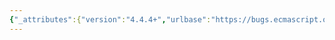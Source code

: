 ```yaml
---
{"_attributes":{"version":"4.4.4+","urlbase":"https://bugs.ecmascript.org/","maintainer":"dherman@mozilla.com"},"bug":{"bug_id":1782,"creation_ts":"2013-08-16 02:44:00 -0700","short_desc":"10.2.1.2.4: Meaning of \"uninitialised binding\" unclear for Object Environment Records","delta_ts":"2015-02-19 19:11:00 -0800","product":"Draft for 6th Edition","component":"technical issue","version":"Rev 16: July 15, 2013 Draft","rep_platform":"All","op_sys":"All","bug_status":"RESOLVED","resolution":"FIXED","priority":"Normal","bug_severity":"normal","everconfirmed":true,"reporter":{"uid":"andrebargull","name":"André Bargull"},"assigned_to":{"uid":"allen","name":"Allen Wirfs-Brock"},"long_desc":[{"commentid":4921,"comment_count":0,"who":{"uid":"andrebargull","name":"André Bargull"},"bug_when":"2013-08-16 02:44:34 -0700","thetext":"10.2.1.2.4 InitialiseBinding (N,V), steps 2-3:\n\n> 2.  Assert: envRec must have an uninitialised binding for N.\n> 3.  Record that the binding for N in envRec has been initialised.\n\nIt is not clear (to me) what \"uninitialised binding\" means in connection with Object Environment Records. Maybe those two steps were simply copied over from 10.2.1.1.4 (InitialiseBinding for Declarative Environment Records) and don't actually apply to Object Environment Records."},{"commentid":4932,"comment_count":1,"who":{"uid":"allen","name":"Allen Wirfs-Brock"},"bug_when":"2013-08-16 10:33:48 -0700","thetext":"Object environment records can, in theory, have uninitialized bindings and it's up to use how you track them.\n\nHowever, I'm pretty sure that the spec. always creates and then immediately initializes such bindings so the uninitialized state is never observable to ES code.  So, in reality you don't actually need to track it."},{"commentid":12784,"comment_count":2,"who":{"uid":"allen","name":"Allen Wirfs-Brock"},"bug_when":"2015-02-16 13:51:10 -0800","thetext":"fixed in rev34 editor's draft\n\nadded a note to 8.1.1.2.4 pointing out that object env record create binding calls are always immediately followed by an InitializeBinding call."},{"commentid":13087,"comment_count":3,"who":{"uid":"allen","name":"Allen Wirfs-Brock"},"bug_when":"2015-02-19 19:11:00 -0800","thetext":"fixed in rev34"}]}}
---
```


